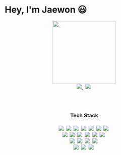 # Hey, I'm Jaewon :smiley:

<div id="header" align="center">
  <img src="https://media.giphy.com/media/jdPMeyv9rn0hZHh8n9/giphy.gif" width="200"/>
  <div align="center">
    <a href="https://www.linkedin.com/in/jaewon-yang/" target="_blank">
      <img src="https://img.shields.io/badge/LinkedIn-0A66C2?style=flat-square&logo=LinkedIn&logoColor=black"/>
    <a/>&nbsp
    <img src="https://img.shields.io/badge/dev.j1yang@gmail.com-EA4335?style=flat-square&logo=Gmail&logoColor=black"/>&nbsp 
  <div/>
</div>

<br/><br/>
<div align="center">
  <h3>Tech Stack<h3/>
  <img src="https://img.shields.io/badge/HTML5-E34F26?style=flat-square&logo=HTML5&logoColor=black"/>&nbsp
  <img src="https://img.shields.io/badge/CSS-1572B6?style=flat-square&logo=CSS3&logoColor=black"/>&nbsp
  <img src="https://img.shields.io/badge/BootStrap-7952B3?style=flat-square&logo=BootStrap&logoColor=black"/>&nbsp
  <img src="https://img.shields.io/badge/JavaScript-F7DF1E?style=flat-square&logo=JavaScript&logoColor=black"/>&nbsp
  <img src="https://img.shields.io/badge/TypeScript-3178C6?style=flat-square&logo=TypeScript&logoColor=black"/>&nbsp 
  <img src="https://img.shields.io/badge/Angular-DD0031?style=flat-square&logo=Angular&logoColor=black"/>&nbsp
  <img src="https://img.shields.io/badge/JQuery-0769AD?style=flat-square&logo=JQuery&logoColor=black"/>&nbsp <br/>
  <img src="https://img.shields.io/badge/python-3776AB?style=flat-square&logo=Python&logoColor=black"/>&nbsp
  <img src="https://img.shields.io/badge/Java-A30701?style=flat-square&logo=Java&logoColor=black"/>&nbsp
  <img src="https://img.shields.io/badge/Node.Js-339933?style=flat-square&logo=Node.JS&logoColor=black"/>&nbsp 
  <img src="https://img.shields.io/badge/npm-CB3837?style=flat-square&logo=npm&logoColor=black"/>&nbsp 
  <img src="https://img.shields.io/badge/MySQL-4479A1?style=flat-square&logo=MySQL&logoColor=black"/>&nbsp 
  <img src="https://img.shields.io/badge/MongoDB-47A248?style=flat-square&logo=MongoDB&logoColor=black"/>&nbsp <br/>
  <img src="https://img.shields.io/badge/PowerShell-5391FE?style=flat-square&logo=PowerShell&logoColor=black"/>&nbsp
  <img src="https://img.shields.io/badge/Linux-FCC624?style=flat-square&logo=Linux&logoColor=black"/>&nbsp
  <img src="https://img.shields.io/badge/Ubuntu-E95420?style=flat-square&logo=Ubuntu&logoColor=black"/>&nbsp
  <img src="https://img.shields.io/badge/Microsoft SQL Server-CC2927?style=flat-square&logo=Microsoft SQL Server&logoColor=black"/>&nbsp<br/>
  <img src="https://img.shields.io/badge/iOS-000000?style=flat-square&logo=Apple&logoColor=white"/>&nbsp 
  <img src="https://img.shields.io/badge/Android-3DDC84?style=flat-square&logo=Android&logoColor=black"/>&nbsp
  <img src="https://img.shields.io/badge/Apache Cordova-E8E8E8?style=flat-square&logo=Apache Cordova&logoColor=black"/>&nbsp
</div>
